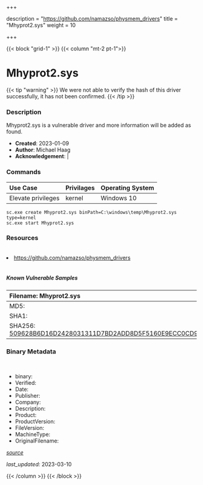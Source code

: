 +++

description = "https://github.com/namazso/physmem_drivers"
title = "Mhyprot2.sys"
weight = 10

+++


{{< block "grid-1" >}}
{{< column "mt-2 pt-1">}}




# Mhyprot2.sys 


{{< tip "warning" >}}
We were not able to verify the hash of this driver successfully, it has not been confirmed.
{{< /tip >}}




### Description


Mhyprot2.sys is a vulnerable driver and more information will be added as found.


- **Created**: 2023-01-09
- **Author**: Michael Haag
- **Acknowledgement**:  | [](https://twitter.com/)

### Commands

| Use Case | Privilages | Operating System | 
|:---- | ---- | ---- |
| Elevate privileges | kernel | Windows 10 |

```
sc.exe create Mhyprot2.sys binPath=C:\windows\temp\Mhyprot2.sys type=kernel
sc.exe start Mhyprot2.sys
```

### Resources
<br>


<li><a href=" https://github.com/namazso/physmem_drivers"> https://github.com/namazso/physmem_drivers</a></li>


<br>


##### Known Vulnerable Samples

| Filename: Mhyprot2.sys |
|:---- |
|MD5: <a href="https://www.virustotal.com/gui/file/{&#39;Filename&#39;: &#39;Mhyprot2.sys&#39;, &#39;MD5&#39;: &#39;&#39;, &#39;SHA1&#39;: &#39;&#39;, &#39;SHA256&#39;: &#39;509628B6D16D2428031311D7BD2ADD8D5F5160E9ECC0CD909F1E82BBBB3234D6&#39;}"></a>|
|SHA1: <a href="https://www.virustotal.com/gui/file/{&#39;Filename&#39;: &#39;Mhyprot2.sys&#39;, &#39;MD5&#39;: &#39;&#39;, &#39;SHA1&#39;: &#39;&#39;, &#39;SHA256&#39;: &#39;509628B6D16D2428031311D7BD2ADD8D5F5160E9ECC0CD909F1E82BBBB3234D6&#39;}"></a>|
|SHA256: <a href="https://www.virustotal.com/gui/file/{&#39;Filename&#39;: &#39;Mhyprot2.sys&#39;, &#39;MD5&#39;: &#39;&#39;, &#39;SHA1&#39;: &#39;&#39;, &#39;SHA256&#39;: &#39;509628B6D16D2428031311D7BD2ADD8D5F5160E9ECC0CD909F1E82BBBB3234D6&#39;}">509628B6D16D2428031311D7BD2ADD8D5F5160E9ECC0CD909F1E82BBBB3234D6</a>|




### Binary Metadata
<br>

- binary: 
- Verified: 
- Date: 
- Publisher: 
- Company: 
- Description: 
- Product: 
- ProductVersion: 
- FileVersion: 
- MachineType: 
- OriginalFilename: 

[*source*](https://github.com/magicsword-io/LOLDrivers/tree/main/yaml/mhyprot2.sys.yml)

*last_updated:* 2023-03-10


{{< /column >}}
{{< /block >}}

